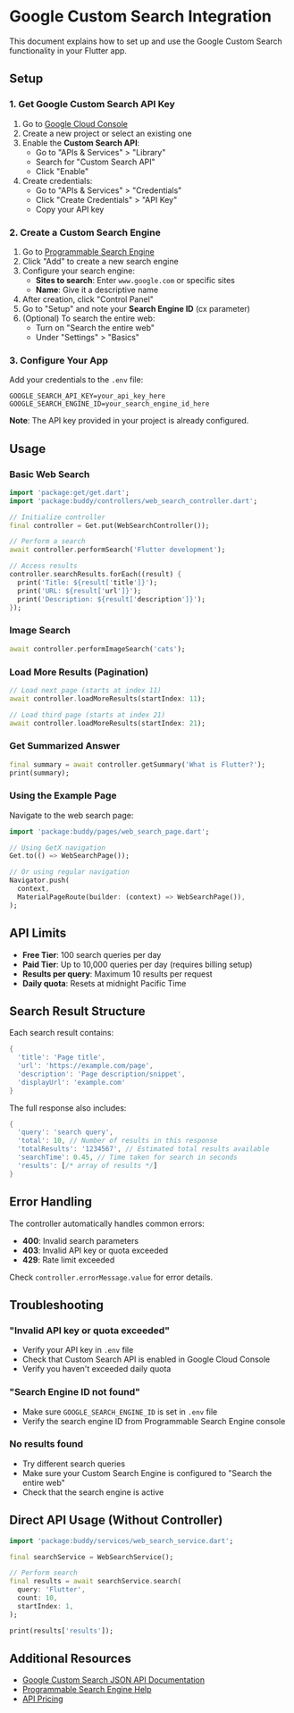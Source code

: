 # Google Custom Search Integration

This document explains how to set up and use the Google Custom Search functionality in your Flutter app.

## Setup

### 1. Get Google Custom Search API Key

1. Go to [Google Cloud Console](https://console.cloud.google.com/)
2. Create a new project or select an existing one
3. Enable the **Custom Search API**:
   - Go to "APIs & Services" > "Library"
   - Search for "Custom Search API"
   - Click "Enable"
4. Create credentials:
   - Go to "APIs & Services" > "Credentials"
   - Click "Create Credentials" > "API Key"
   - Copy your API key

### 2. Create a Custom Search Engine

1. Go to [Programmable Search Engine](https://programmablesearchengine.google.com/)
2. Click "Add" to create a new search engine
3. Configure your search engine:
   - **Sites to search**: Enter `www.google.com` or specific sites
   - **Name**: Give it a descriptive name
4. After creation, click "Control Panel"
5. Go to "Setup" and note your **Search Engine ID** (cx parameter)
6. (Optional) To search the entire web:
   - Turn on "Search the entire web"
   - Under "Settings" > "Basics"

### 3. Configure Your App

Add your credentials to the `.env` file:

```env
GOOGLE_SEARCH_API_KEY=your_api_key_here
GOOGLE_SEARCH_ENGINE_ID=your_search_engine_id_here
```

**Note**: The API key provided in your project is already configured.

## Usage

### Basic Web Search

```dart
import 'package:get/get.dart';
import 'package:buddy/controllers/web_search_controller.dart';

// Initialize controller
final controller = Get.put(WebSearchController());

// Perform a search
await controller.performSearch('Flutter development');

// Access results
controller.searchResults.forEach((result) {
  print('Title: ${result['title']}');
  print('URL: ${result['url']}');
  print('Description: ${result['description']}');
});
```

### Image Search

```dart
await controller.performImageSearch('cats');
```

### Load More Results (Pagination)

```dart
// Load next page (starts at index 11)
await controller.loadMoreResults(startIndex: 11);

// Load third page (starts at index 21)
await controller.loadMoreResults(startIndex: 21);
```

### Get Summarized Answer

```dart
final summary = await controller.getSummary('What is Flutter?');
print(summary);
```

### Using the Example Page

Navigate to the web search page:

```dart
import 'package:buddy/pages/web_search_page.dart';

// Using GetX navigation
Get.to(() => WebSearchPage());

// Or using regular navigation
Navigator.push(
  context,
  MaterialPageRoute(builder: (context) => WebSearchPage()),
);
```

## API Limits

- **Free Tier**: 100 search queries per day
- **Paid Tier**: Up to 10,000 queries per day (requires billing setup)
- **Results per query**: Maximum 10 results per request
- **Daily quota**: Resets at midnight Pacific Time

## Search Result Structure

Each search result contains:

```dart
{
  'title': 'Page title',
  'url': 'https://example.com/page',
  'description': 'Page description/snippet',
  'displayUrl': 'example.com'
}
```

The full response also includes:

```dart
{
  'query': 'search query',
  'total': 10, // Number of results in this response
  'totalResults': '1234567', // Estimated total results available
  'searchTime': 0.45, // Time taken for search in seconds
  'results': [/* array of results */]
}
```

## Error Handling

The controller automatically handles common errors:

- **400**: Invalid search parameters
- **403**: Invalid API key or quota exceeded
- **429**: Rate limit exceeded

Check `controller.errorMessage.value` for error details.

## Troubleshooting

### "Invalid API key or quota exceeded"

- Verify your API key in `.env` file
- Check that Custom Search API is enabled in Google Cloud Console
- Verify you haven't exceeded daily quota

### "Search Engine ID not found"

- Make sure `GOOGLE_SEARCH_ENGINE_ID` is set in `.env` file
- Verify the search engine ID from Programmable Search Engine console

### No results found

- Try different search queries
- Make sure your Custom Search Engine is configured to "Search the entire web"
- Check that the search engine is active

## Direct API Usage (Without Controller)

```dart
import 'package:buddy/services/web_search_service.dart';

final searchService = WebSearchService();

// Perform search
final results = await searchService.search(
  query: 'Flutter',
  count: 10,
  startIndex: 1,
);

print(results['results']);
```

## Additional Resources

- [Google Custom Search JSON API Documentation](https://developers.google.com/custom-search/v1/overview)
- [Programmable Search Engine Help](https://support.google.com/programmable-search)
- [API Pricing](https://developers.google.com/custom-search/v1/overview#pricing)
